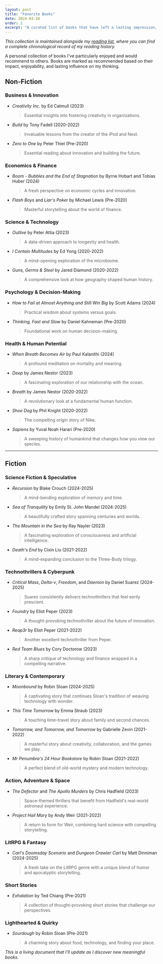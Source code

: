 ```yaml
---
layout: post  
title: "Favorite Books"  
date: 2024-03-20  
order: 2  
excerpt: "A curated list of books that have left a lasting impression, organized by genre and year."  
---
```


*This collection is maintained alongside my [reading list](https://murdo.xyz/reading), where you can find a complete chronological record of my reading history.*  

A personal collection of books I've particularly enjoyed and would recommend to others. Books are marked as recommended based on their impact, enjoyability, and lasting influence on my thinking.  

## Non-Fiction  

### Business & Innovation  
- *Creativity Inc.* by Ed Catmull (2023)  
  > Essential insights into fostering creativity in organizations.  
- *Build* by Tony Fadell (2020-2022)  
  > Invaluable lessons from the creator of the iPod and Nest.  
- *Zero to One* by Peter Thiel (Pre-2020)  
  > Essential reading about innovation and building the future.  

### Economics & Finance  
- *Boom - Bubbles and the End of Stagnation* by Byrne Hobart and Tobias Huber (2024)  
  > A fresh perspective on economic cycles and innovation.  
- *Flash Boys* and *Liar's Poker* by Michael Lewis (Pre-2020)  
  > Masterful storytelling about the world of finance.  

### Science & Technology  
- *Outlive* by Peter Attia (2023)  
  > A data-driven approach to longevity and health.  
- *I Contain Multitudes* by Ed Yong (2020-2022)  
  > A mind-opening exploration of the microbiome.  
- *Guns, Germs & Steel* by Jared Diamond (2020-2022)  
  > A comprehensive look at how geography shaped human history.  

### Psychology & Decision-Making  
- *How to Fail at Almost Anything and Still Win Big* by Scott Adams (2024)  
  > Practical wisdom about systems versus goals.  
- *Thinking, Fast and Slow* by Daniel Kahneman (Pre-2020)  
  > Foundational work on human decision-making.  

### Health & Human Potential  
- *When Breath Becomes Air* by Paul Kalanithi (2024)  
  > A profound meditation on mortality and meaning.  
- *Deep* by James Nestor (2023)  
  > A fascinating exploration of our relationship with the ocean.  
- *Breath* by James Nestor (2020-2022)  
  > A revolutionary look at a fundamental human function.  
- *Shoe Dog* by Phil Knight (2020-2022)  
  > The compelling origin story of Nike.  
- *Sapiens* by Yuval Noah Harari (Pre-2020)  
  > A sweeping history of humankind that changes how you view our species.  

---

## Fiction  

### Science Fiction & Speculative  
- *Recursion* by Blake Crouch (2024-2025)  
  > A mind-bending exploration of memory and time.  
- *Sea of Tranquility* by Emily St. John Mandel (2024-2025)  
  > A beautifully crafted story spanning centuries and worlds.  
- *The Mountain in the Sea* by Ray Nayler (2023)  
  > A fascinating exploration of consciousness and artificial intelligence.  
- *Death's End* by Cixin Liu (2021-2022)  
  > A mind-expanding conclusion to the Three-Body trilogy.  

### Technothrillers & Cyberpunk  
- *Critical Mass*, *Delta-v*, *Freedom*, and *Daemon* by Daniel Suarez (2024-2025)  
  > Suarez consistently delivers technothrillers that feel eerily prescient.  
- *Foundry* by Eliot Peper (2023)  
  > A thought-provoking technothriller about the future of innovation.  
- *Reap3r* by Eliot Peper (2021-2022)  
  > Another excellent technothriller from Peper.  
- *Red Team Blues* by Cory Doctorow (2023)  
  > A sharp critique of technology and finance wrapped in a compelling narrative.  

### Literary & Contemporary  
- *Moonbound* by Robin Sloan (2024-2025)  
  > A captivating story that continues Sloan's tradition of weaving technology with wonder.  
- *This Time Tomorrow* by Emma Straub (2023)  
  > A touching time-travel story about family and second chances.  
- *Tomorrow, and Tomorrow, and Tomorrow* by Gabrielle Zevin (2021-2022)  
  > A masterful story about creativity, collaboration, and the games we play.  
- *Mr Penumbra's 24 Hour Bookstore* by Robin Sloan (2021-2022)  
  > A perfect blend of old-world mystery and modern technology.  

### Action, Adventure & Space  
- *The Defector* and *The Apollo Murders* by Chris Hadfield (2023)  
  > Space-themed thrillers that benefit from Hadfield's real-world astronaut experience.  
- *Project Hail Mary* by Andy Weir (2021-2022)  
  > A return to form for Weir, combining hard science with compelling storytelling.  

### LitRPG & Fantasy  
- *Carl's Doomsday Scenario* and *Dungeon Crawler Carl* by Matt Dinniman (2024-2025)  
  > A fresh take on the LitRPG genre with a unique blend of humor and apocalyptic storytelling.  

### Short Stories  
- *Exhalation* by Ted Chiang (Pre-2021)  
  > A collection of thought-provoking short stories that challenge our perspectives.  

### Lighthearted & Quirky  
- *Sourdough* by Robin Sloan (Pre-2021)  
  > A charming story about food, technology, and finding your place.  

*This is a living document that I'll update as I discover new meaningful books.*  
